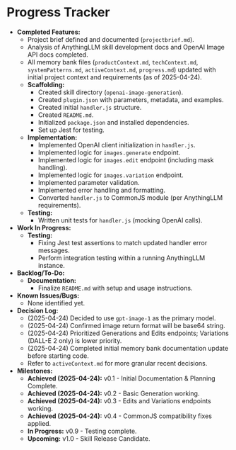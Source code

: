 # Progress Tracker

*   **Completed Features:**
    *   Project brief defined and documented (`projectbrief.md`).
    *   Analysis of AnythingLLM skill development docs and OpenAI Image API docs completed.
    *   All memory bank files (`productContext.md`, `techContext.md`, `systemPatterns.md`, `activeContext.md`, `progress.md`) updated with initial project context and requirements (as of 2025-04-24).
    *   **Scaffolding:**
        *   Created skill directory (`openai-image-generation`).
        *   Created `plugin.json` with parameters, metadata, and examples.
        *   Created initial `handler.js` structure.
        *   Created `README.md`.
        *   Initialized `package.json` and installed dependencies.
        *   Set up Jest for testing.
    *   **Implementation:**
        *   Implemented OpenAI client initialization in `handler.js`.
        *   Implemented logic for `images.generate` endpoint.
        *   Implemented logic for `images.edit` endpoint (including mask handling).
        *   Implemented logic for `images.variation` endpoint.
        *   Implemented parameter validation.
        *   Implemented error handling and formatting.
        *   Converted `handler.js` to CommonJS module (per AnythingLLM requirements).
    *   **Testing:**
        *   Written unit tests for `handler.js` (mocking OpenAI calls).
*   **Work In Progress:**
    *   **Testing:**
        *   Fixing Jest test assertions to match updated handler error messages.
        *   Perform integration testing within a running AnythingLLM instance.
*   **Backlog/To-Do:**
    *   **Documentation:**
        *   Finalize `README.md` with setup and usage instructions.
*   **Known Issues/Bugs:**
    *   None identified yet.
*   **Decision Log:**
    *   (2025-04-24) Decided to use `gpt-image-1` as the primary model.
    *   (2025-04-24) Confirmed image return format will be base64 string.
    *   (2025-04-24) Prioritized Generations and Edits endpoints; Variations (DALL-E 2 only) is lower priority.
    *   (2025-04-24) Completed initial memory bank documentation update before starting code.
    *   Refer to `activeContext.md` for more granular recent decisions.
*   **Milestones:**
    *   **Achieved (2025-04-24):** v0.1 - Initial Documentation & Planning Complete.
    *   **Achieved (2025-04-24):** v0.2 - Basic Generation working.
    *   **Achieved (2025-04-24):** v0.3 - Edits and Variations endpoints working.
    *   **Achieved (2025-04-24):** v0.4 - CommonJS compatibility fixes applied.
    *   **In Progress:** v0.9 - Testing complete.
    *   **Upcoming:** v1.0 - Skill Release Candidate.
